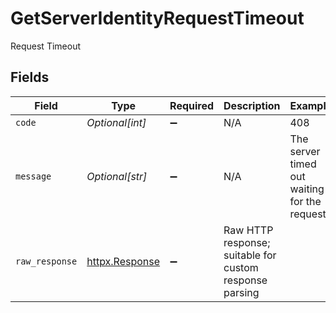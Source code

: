 # GetServerIdentityRequestTimeout

Request Timeout


## Fields

| Field                                                        | Type                                                         | Required                                                     | Description                                                  | Example                                                      |
| ------------------------------------------------------------ | ------------------------------------------------------------ | ------------------------------------------------------------ | ------------------------------------------------------------ | ------------------------------------------------------------ |
| `code`                                                       | *Optional[int]*                                              | :heavy_minus_sign:                                           | N/A                                                          | 408                                                          |
| `message`                                                    | *Optional[str]*                                              | :heavy_minus_sign:                                           | N/A                                                          | The server timed out waiting for the request.                |
| `raw_response`                                               | [httpx.Response](https://www.python-httpx.org/api/#response) | :heavy_minus_sign:                                           | Raw HTTP response; suitable for custom response parsing      |                                                              |